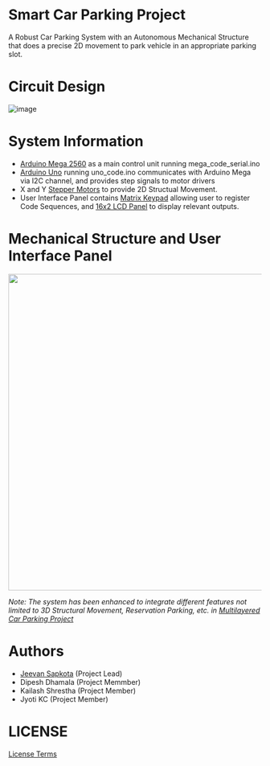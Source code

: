 # Smart Car Parking Project
A Robust Car Parking System with an Autonomous Mechanical Structure that does a precise 2D movement to park vehicle in an appropriate parking slot. 

# Circuit Design
![image](https://github.com/jinmax100/smartcarparking/assets/51187747/6cf5993b-5d7e-41cf-92f6-476da00fd954)

# System Information
* [Arduino Mega 2560](https://store.arduino.cc/products/arduino-mega-2560-rev3) as a main control unit running mega_code_serial.ino
* [Arduino Uno](https://store.arduino.cc/products/arduino-uno-rev3) running uno_code.ino communicates with Arduino Mega via I2C channel, and provides step signals to motor drivers
* X and Y [Stepper Motors](https://www.elprocus.com/stepper-motor-types-advantages-applications/) to provide 2D Structual Movement.
* User Interface Panel contains [Matrix Keypad](https://www.electroduino.com/4x4-keypad-module/) allowing user to register Code Sequences, and [16x2 LCD Panel](https://www.electronicsforu.com/technology-trends/learn-electronics/16x2-lcd-pinout-diagram) to display relevant outputs.

# Mechanical Structure and User Interface Panel
<img src="https://user-images.githubusercontent.com/51187747/69154822-ce7a8000-0b08-11ea-9192-e4c5c9f24f7d.jpg" widdth="630" height="630">

*Note: The system has been enhanced to integrate different features not limited to 3D Structural Movement, Reservation Parking, etc. in [Multilayered Car Parking Project](https://github.com/sapkotajeevan/multilayeredcarparking)*

# Authors
* [Jeevan Sapkota](https://github.com/jinmax100) (Project Lead)
* Dipesh Dhamala (Project Memmber)
* Kailash Shrestha (Project Member)
* Jyoti KC (Project Member)


# LICENSE
[License Terms](https://github.com/jinmax100/smartcarparking/blob/master/LICENSE)


